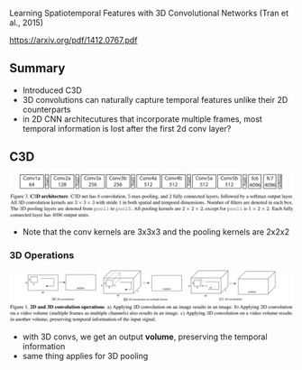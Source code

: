 Learning Spatiotemporal Features with 3D Convolutional Networks (Tran et al., 2015)

https://arxiv.org/pdf/1412.0767.pdf

## Summary
- Introduced C3D
- 3D convolutions can naturally capture temporal features unlike their 2D counterparts
- in 2D CNN architecutures that incorporate multiple frames, most temporal information is lost after the first 2d conv layer?
## C3D
![](../../../images/Pasted%20image%206093976.png)
- Note that the conv kernels are 3x3x3 and the pooling kernels are 2x2x2
### 3D Operations
![](../../../images/Pasted%20image%206143288.png)
- with 3D convs, we get an output **volume**, preserving the temporal information
- same thing applies for 3D pooling
